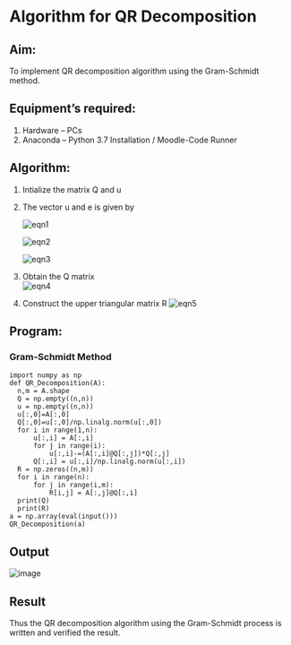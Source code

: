 # Algorithm for QR Decomposition
## Aim:
To implement QR decomposition algorithm using the Gram-Schmidt method.
## Equipment’s required:
1.	Hardware – PCs
2.	Anaconda – Python 3.7 Installation / Moodle-Code Runner
## Algorithm:
1.	Intialize the matrix Q and u
2.	The vector u and e is given by

    ![eqn1](./ex4.jpg)

    ![eqn2](./ex6.jpg)

    ![eqn3](./ex3.jpg)

3.	Obtain the Q matrix   
    ![eqn4](./ex1.jpg)
4.	Construct the upper triangular matrix R
    ![eqn5](./ex2.jpg)



## Program:
### Gram-Schmidt Method
```
import numpy as np
def QR_Decomposition(A):
  n,m = A.shape
  Q = np.empty((n,n))
  u = np.empty((n,n))
  u[:,0]=A[:,0]
  Q[:,0]=u[:,0]/np.linalg.norm(u[:,0])
  for i in range(1,n):
      u[:,i] = A[:,i]
      for j in range(i):
          u[:,i]-=(A[:,i]@Q[:,j])*Q[:,j]
      Q[:,i] = u[:,i]/np.linalg.norm(u[:,i])
  R = np.zeros((n,m))
  for i in range(n):
      for j in range(i,m):
          R[i,j] = A[:,j]@Q[:,i]
  print(Q)
  print(R)
a = np.array(eval(input()))
QR_Decomposition(a)
```








## Output
 
![image](https://github.com/user-attachments/assets/8dd5359c-3b83-4a7b-9a9a-0093e90371d2)




## Result
Thus the QR decomposition algorithm using the Gram-Schmidt process is written and verified the result.

